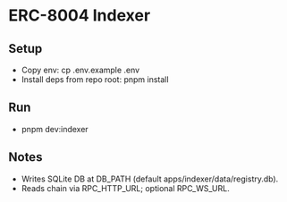 # ERC-8004 Indexer

## Setup
- Copy env:
  cp .env.example .env
- Install deps from repo root:
  pnpm install

## Run
- pnpm dev:indexer

## Notes
- Writes SQLite DB at DB_PATH (default apps/indexer/data/registry.db).
- Reads chain via RPC_HTTP_URL; optional RPC_WS_URL.